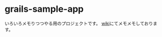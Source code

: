 # grails-sample-app

いろいろメモりつつやる用のプロジェクトです。
[wiki](https://github.com/AyaEbata/grails-sample-app/wiki)にてメモメモしております。
